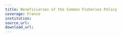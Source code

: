 ```yaml
---
title: Beneficiaries of the Common Fisheries Policy
coverage: France
institution: 
source_url: 
download_url: 
---
```

